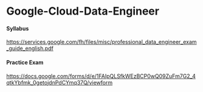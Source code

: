 # Google-Cloud-Data-Engineer

#### Syllabus
https://services.google.com/fh/files/misc/professional_data_engineer_exam_guide_english.pdf

#### Practice Exam
https://docs.google.com/forms/d/e/1FAIpQLSfkWEzBCP0wQ09ZuFm7G2_4qtkYbfmk_0getojdnPdCYmq37Q/viewform
